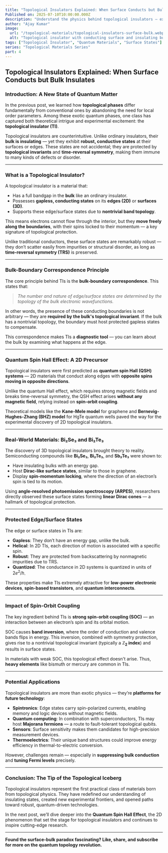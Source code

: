 ```yaml
---
title: "Topological Insulators Explained: When Surface Conducts but Bulk Insulates"
Published on: 2025-07-10T10:00:00.000Z
description: "Understand the physics behind topological insulators — exotic materials that conduct electricity only on their surfaces due to quantum topology."
author: "Ajay Kumar"
image:
  url: "/topological-materials/topological-insulators-surface-bulk.webp"
  alt: "Topological insulator with conducting surface and insulating bulk"
tags: ["Topological Insulator", "Quantum Materials", "Surface States"]
series: "Topological Materials Series"
part: 4
---
```


## Topological Insulators Explained: When Surface Conducts but Bulk Insulates

### Introduction: A New State of Quantum Matter

In the previous post, we learned how **topological phases** differ fundamentally from conventional ones by abandoning the need for local order parameters. Among these exotic quantum phases, one class has captured both theoretical intrigue and experimental excitement: the **topological insulator (TI)**.

Topological insulators are counterintuitive. Unlike ordinary insulators, their **bulk is insulating** — yet they exhibit **robust, conductive states** at their surfaces or edges. These states are not accidental; they are protected by **topological invariants** and **time-reversal symmetry**, making them immune to many kinds of defects or disorder.

---

### What is a Topological Insulator?

A topological insulator is a material that:

- Has a full bandgap in the **bulk** like an ordinary insulator.
- Possesses **gapless, conducting states** on its **edges (2D)** or **surfaces (3D)**.
- Supports these edge/surface states due to **nontrivial band topology**.

This means electrons cannot flow through the interior, but they **move freely along the boundaries**, with their spins locked to their momentum — a key signature of topological protection.

Unlike traditional conductors, these surface states are remarkably robust — they don’t scatter easily from impurities or structural disorder, as long as **time-reversal symmetry (TRS)** is preserved.

---

### Bulk-Boundary Correspondence Principle

The core principle behind TIs is the **bulk-boundary correspondence**. This states that:

> *The number and nature of edge/surface states are determined by the topology of the bulk electronic wavefunctions.*

In other words, the presence of these conducting boundaries is not arbitrary — they are **required by the bulk's topological invariant**. If the bulk has a nontrivial topology, the boundary must host protected gapless states to compensate.

This correspondence makes TIs a **diagnostic tool** — you can learn about the bulk by examining what happens at the edge.

---

### Quantum Spin Hall Effect: A 2D Precursor

Topological insulators were first predicted as **quantum spin Hall (QSH) systems** — 2D materials that conduct along edges with **opposite spins moving in opposite directions**.

Unlike the quantum Hall effect, which requires strong magnetic fields and breaks time-reversal symmetry, the QSH effect arises **without any magnetic field**, relying instead on **spin-orbit coupling**.

Theoretical models like the **Kane-Mele model** for graphene and **Bernevig-Hughes-Zhang (BHZ) model** for HgTe quantum wells paved the way for the experimental discovery of 2D topological insulators.

---

### Real-World Materials: Bi₂Se₃ and Bi₂Te₃

The discovery of 3D topological insulators brought theory to reality. Semiconducting compounds like **Bi₂Se₃**, **Bi₂Te₃**, and **Sb₂Te₃** were shown to:

- Have insulating bulks with an energy gap.
- Host **Dirac-like surface states**, similar to those in graphene.
- Display **spin-momentum locking**, where the direction of an electron’s spin is tied to its motion.

Using **angle-resolved photoemission spectroscopy (ARPES)**, researchers directly observed these surface states forming **linear Dirac cones** — a hallmark of topological protection.

---

### Protected Edge/Surface States

The edge or surface states in TIs are:

- **Gapless**: They don’t have an energy gap, unlike the bulk.
- **Helical**: In 2D TIs, each direction of motion is associated with a specific spin.
- **Robust**: They are protected from backscattering by nonmagnetic impurities due to TRS.
- **Quantized**: The conductance in 2D systems is quantized in units of $2e^2/h$.

These properties make TIs extremely attractive for **low-power electronic devices**, **spin-based transistors**, and **quantum interconnects**.

---

### Impact of Spin-Orbit Coupling

The key ingredient behind TIs is **strong spin-orbit coupling (SOC)** — an interaction between an electron’s spin and its orbital motion.

SOC causes **band inversion**, where the order of conduction and valence bands flips in energy. This inversion, combined with symmetry protection, gives rise to a nontrivial topological invariant (typically a **$\mathbb{Z}_2$ index**) and results in surface states.

In materials with weak SOC, this topological effect doesn't arise. Thus, **heavy elements** like bismuth or mercury are common in TIs.

---

### Potential Applications

Topological insulators are more than exotic physics — they’re **platforms for future technology**:

- **Spintronics**: Edge states carry spin-polarized currents, enabling memory and logic devices without magnetic fields.
- **Quantum computing**: In combination with superconductors, TIs may host **Majorana fermions** — a route to fault-tolerant topological qubits.
- **Sensors**: Surface sensitivity makes them candidates for high-precision measurement devices.
- **Thermoelectrics**: Their unique band structures could improve energy efficiency in thermal-to-electric conversion.

However, challenges remain — especially in **suppressing bulk conduction** and **tuning Fermi levels** precisely.

---

### Conclusion: The Tip of the Topological Iceberg

Topological insulators represent the first practical class of materials born from topological physics. They have redefined our understanding of insulating states, created new experimental frontiers, and opened paths toward robust, quantum-driven technologies.

In the next post, we’ll dive deeper into the **Quantum Spin Hall Effect**, the 2D phenomenon that set the stage for topological insulators and continues to inspire cutting-edge research.

---

**Found the surface-bulk paradox fascinating? Like, share, and subscribe for more on the quantum topology revolution.**
